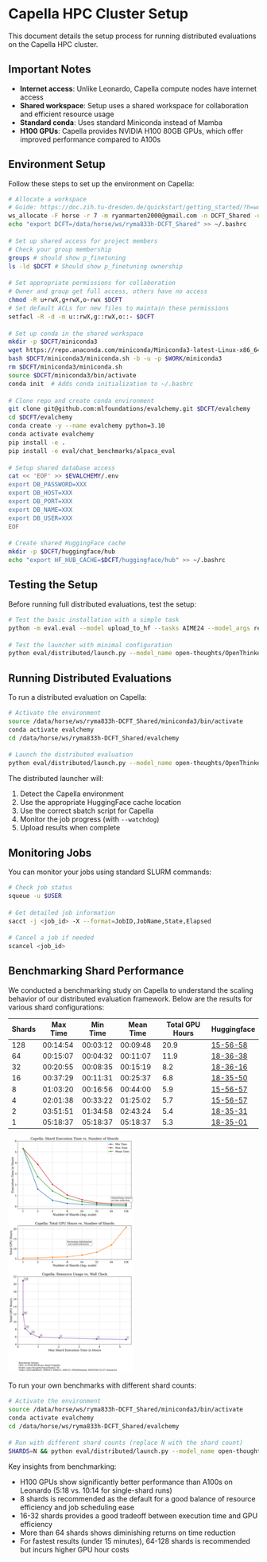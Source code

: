 # Capella HPC Cluster Setup

This document details the setup process for running distributed evaluations on the Capella HPC cluster.

## Important Notes

- **Internet access**: Unlike Leonardo, Capella compute nodes have internet access
- **Shared workspace**: Setup uses a shared workspace for collaboration and efficient resource usage
- **Standard conda**: Uses standard Miniconda instead of Mamba
- **H100 GPUs**: Capella provides NVIDIA H100 80GB GPUs, which offer improved performance compared to A100s

## Environment Setup

Follow these steps to set up the environment on Capella:

```bash
# Allocate a workspace
# Guide: https://doc.zih.tu-dresden.de/quickstart/getting_started/?h=workspaces#allocate-a-workspace
ws_allocate -F horse -r 7 -m ryanmarten2000@gmail.com -n DCFT_Shared -d 100
echo "export DCFT=/data/horse/ws/ryma833h-DCFT_Shared" >> ~/.bashrc

# Set up shared access for project members
# Check your group membership
groups # should show p_finetuning
ls -ld $DCFT # Should show p_finetuning ownership

# Set appropriate permissions for collaboration
# Owner and group get full access, others have no access
chmod -R u+rwX,g+rwX,o-rwx $DCFT
# Set default ACLs for new files to maintain these permissions
setfacl -R -d -m u::rwX,g::rwX,o::- $DCFT

# Set up conda in the shared workspace
mkdir -p $DCFT/miniconda3
wget https://repo.anaconda.com/miniconda/Miniconda3-latest-Linux-x86_64.sh -O $DCFT/miniconda3/miniconda.sh
bash $DCFT/miniconda3/miniconda.sh -b -u -p $WORK/miniconda3
rm $DCFT/miniconda3/miniconda.sh
source $DCFT/miniconda3/bin/activate
conda init  # Adds conda initialization to ~/.bashrc

# Clone repo and create conda environment
git clone git@github.com:mlfoundations/evalchemy.git $DCFT/evalchemy
cd $DCFT/evalchemy
conda create -y --name evalchemy python=3.10
conda activate evalchemy
pip install -e .
pip install -e eval/chat_benchmarks/alpaca_eval

# Setup shared database access
cat << 'EOF' >> $EVALCHEMY/.env
export DB_PASSWORD=XXX
export DB_HOST=XXX
export DB_PORT=XXX
export DB_NAME=XXX
export DB_USER=XXX
EOF

# Create shared HuggingFace cache
mkdir -p $DCFT/huggingface/hub
echo "export HF_HUB_CACHE=$DCFT/huggingface/hub" >> ~/.bashrc
```

## Testing the Setup

Before running full distributed evaluations, test the setup:

```bash
# Test the basic installation with a simple task
python -m eval.eval --model upload_to_hf --tasks AIME24 --model_args repo_id=mlfoundations-dev/evalset_2870

# Test the launcher with minimal configuration
python eval/distributed/launch.py --model_name open-thoughts/OpenThinker-7B --tasks AIME24 --num_shards 1 --watchdog
```

## Running Distributed Evaluations

To run a distributed evaluation on Capella:

```bash
# Activate the environment
source /data/horse/ws/ryma833h-DCFT_Shared/miniconda3/bin/activate
conda activate evalchemy
cd /data/horse/ws/ryma833h-DCFT_Shared/evalchemy

# Launch the distributed evaluation
python eval/distributed/launch.py --model_name open-thoughts/OpenThinker-7B --tasks LiveCodeBench,AIME24,AIME25,AMC23,GPQADiamond,MATH500 --num_shards 8 --max-job-duration 2 --watchdog
```

The distributed launcher will:
1. Detect the Capella environment
2. Use the appropriate HuggingFace cache location
3. Use the correct sbatch script for Capella
4. Monitor the job progress (with `--watchdog`)
5. Upload results when complete

## Monitoring Jobs

You can monitor your jobs using standard SLURM commands:

```bash
# Check job status
squeue -u $USER

# Get detailed job information
sacct -j <job_id> -X --format=JobID,JobName,State,Elapsed

# Cancel a job if needed
scancel <job_id>
```

## Benchmarking Shard Performance

We conducted a benchmarking study on Capella to understand the scaling behavior of our distributed evaluation framework. Below are the results for various shard configurations:

| **Shards** | **Max Time** | **Min Time** | **Mean Time** | **Total GPU Hours** | **Huggingface** |
|------------|--------------|--------------|---------------|---------------------|-----------------|
| 128        | 00:14:54     | 00:03:12     | 00:09:48      | 20.9                | [15-56-58](https://huggingface.co/datasets/mlfoundations-dev/OpenThinker-7B_eval_03-11-25_15-56-58_0981) |
| 64         | 00:15:07     | 00:04:32     | 00:11:07      | 11.9                | [18-36-38](https://huggingface.co/datasets/mlfoundations-dev/OpenThinker-7B_eval_03-11-25_18-36-38_0981) |
| 32         | 00:20:55     | 00:08:35     | 00:15:19      | 8.2                 | [18-36-16](https://huggingface.co/datasets/mlfoundations-dev/OpenThinker-7B_eval_03-11-25_18-36-16_0981) |
| 16         | 00:37:29     | 00:11:31     | 00:25:37      | 6.8                 | [18-35-50](https://huggingface.co/datasets/mlfoundations-dev/OpenThinker-7B_eval_03-11-25_18-35-50_0981) |
| 8          | 01:03:20     | 00:16:56     | 00:44:00      | 5.9                 | [15-56-57](https://huggingface.co/datasets/mlfoundations-dev/OpenThinker-7B_eval_03-11-25_15-56-57_0981) |
| 4          | 02:01:38     | 00:33:22     | 01:25:02      | 5.7                 | [15-56-57](https://huggingface.co/datasets/mlfoundations-dev/OpenThinker-7B_eval_03-11-25_15-56-57_0981) |
| 2          | 03:51:51     | 01:34:58     | 02:43:24      | 5.4                 | [18-35-31](https://huggingface.co/datasets/mlfoundations-dev/OpenThinker-7B_eval_03-11-25_18-35-31_0981) |
| 1          | 05:18:37     | 05:18:37     | 05:18:37      | 5.3                 | [18-35-01](https://huggingface.co/datasets/mlfoundations-dev/OpenThinker-7B_eval_03-11-25_18-35-01_0981) |

<img src="./benchmarking_capella.png" alt="Benchmarking Example" width="50%"/>

To run your own benchmarks with different shard counts:

```bash
# Activate the environment
source /data/horse/ws/ryma833h-DCFT_Shared/miniconda3/bin/activate
conda activate evalchemy
cd /data/horse/ws/ryma833h-DCFT_Shared/evalchemy

# Run with different shard counts (replace N with the shard count)
SHARDS=N && python eval/distributed/launch.py --model_name open-thoughts/OpenThinker-7B --tasks LiveCodeBench,AIME24,AIME25,AMC23,GPQADiamond,MATH500 --num_shards $SHARDS --watchdog
```

Key insights from benchmarking:
- H100 GPUs show significantly better performance than A100s on Leonardo (5:18 vs. 10:14 for single-shard runs)
- 8 shards is recommended as the default for a good balance of resource efficiency and job scheduling ease
- 16-32 shards provides a good tradeoff between execution time and GPU efficiency
- More than 64 shards shows diminishing returns on time reduction
- For fastest results (under 15 minutes), 64-128 shards is recommended but incurs higher GPU hour costs
